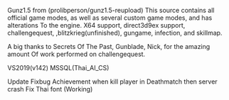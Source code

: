 Gunz1.5 from (prolibperson/gunz1.5-reupload)
This source contains all official game modes, as well as several custom game modes, and has alterations To the engine. X64 support, direct3d9ex support, challengequest, ,blitzkrieg(unfinished), gungame, infection, and skillmap.

A big thanks to Secrets Of The Past, Gunblade, Nick, for the amazing amount Of work performed on challengequest.

VS2019(v142)
MSSQL(Thai_AI_CS)

Update
Fixbug Achievement when kill player in Deathmatch then server crash
Fix Thai font (Working)